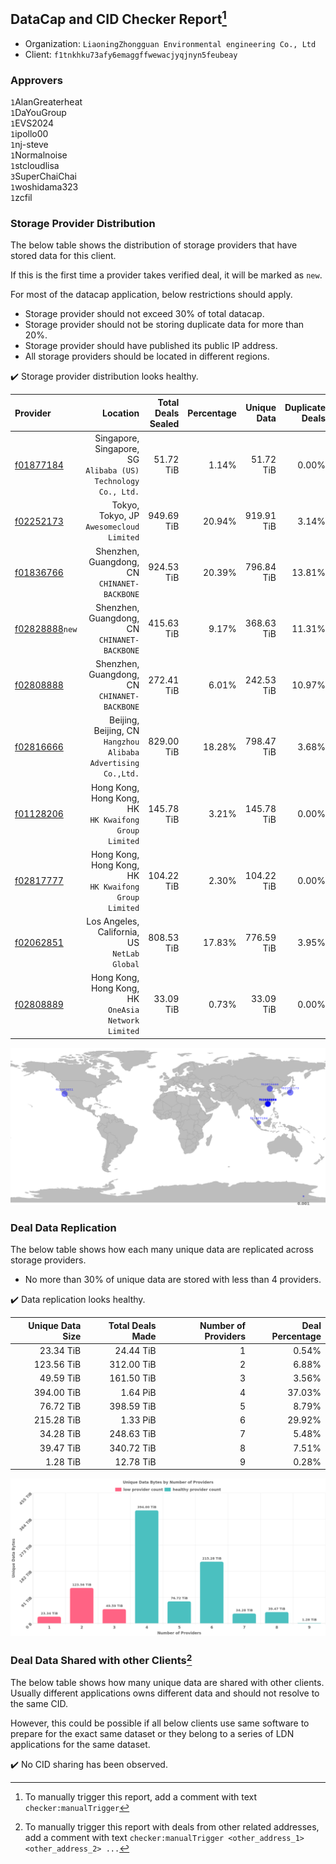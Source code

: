 ## DataCap and CID Checker Report[^1]
 - Organization: `LiaoningZhongguan Environmental engineering Co., Ltd`
 - Client: `f1tnkhku73afy6emaggffwewacjyqjnyn5feubeay`
### Approvers
`1`AlanGreaterheat<br/>`1`DaYouGroup<br/>`1`EVS2024<br/>`1`ipollo00<br/>`1`nj-steve<br/>`1`Normalnoise<br/>`1`stcloudlisa<br/>`3`SuperChaiChai<br/>`1`woshidama323<br/>`1`zcfil


### Storage Provider Distribution
The below table shows the distribution of storage providers that have stored data for this client.

If this is the first time a provider takes verified deal, it will be marked as `new`.

For most of the datacap application, below restrictions should apply.
 - Storage provider should not exceed 30% of total datacap.
 - Storage provider should not be storing duplicate data for more than 20%.
 - Storage provider should have published its public IP address.
 - All storage providers should be located in different regions.

✔️ Storage provider distribution looks healthy.

| Provider                                                    |                                                         Location | Total Deals Sealed | Percentage | Unique Data | Duplicate Deals |
| :---------------------------------------------------------- | ---------------------------------------------------------------: | -----------------: | ---------: | ----------: | --------------: |
| [f01877184](https://filfox.info/en/address/f01877184)       | Singapore, Singapore, SG<br/>`Alibaba (US) Technology Co., Ltd.` |          51.72 TiB |      1.14% |   51.72 TiB |           0.00% |
| [f02252173](https://filfox.info/en/address/f02252173)       |                      Tokyo, Tokyo, JP<br/>`Awesomecloud Limited` |         949.69 TiB |     20.94% |  919.91 TiB |           3.14% |
| [f01836766](https://filfox.info/en/address/f01836766)       |                  Shenzhen, Guangdong, CN<br/>`CHINANET-BACKBONE` |         924.53 TiB |     20.39% |  796.84 TiB |          13.81% |
| [f02828888](https://filfox.info/en/address/f02828888)`new`  |                  Shenzhen, Guangdong, CN<br/>`CHINANET-BACKBONE` |         415.63 TiB |      9.17% |  368.63 TiB |          11.31% |
| [f02808888](https://filfox.info/en/address/f02808888)       |                  Shenzhen, Guangdong, CN<br/>`CHINANET-BACKBONE` |         272.41 TiB |      6.01% |  242.53 TiB |          10.97% |
| [f02816666](https://filfox.info/en/address/f02816666)       | Beijing, Beijing, CN<br/>`Hangzhou Alibaba Advertising Co.,Ltd.` |         829.00 TiB |     18.28% |  798.47 TiB |           3.68% |
| [f01128206](https://filfox.info/en/address/f01128206)       |         Hong Kong, Hong Kong, HK<br/>`HK Kwaifong Group Limited` |         145.78 TiB |      3.21% |  145.78 TiB |           0.00% |
| [f02817777](https://filfox.info/en/address/f02817777)       |         Hong Kong, Hong Kong, HK<br/>`HK Kwaifong Group Limited` |         104.22 TiB |      2.30% |  104.22 TiB |           0.00% |
| [f02062851](https://filfox.info/en/address/f02062851)       |                  Los Angeles, California, US<br/>`NetLab Global` |         808.53 TiB |     17.83% |  776.59 TiB |           3.95% |
| [f02808889](https://filfox.info/en/address/f02808889)       |           Hong Kong, Hong Kong, HK<br/>`OneAsia Network Limited` |          33.09 TiB |      0.73% |   33.09 TiB |           0.00% |

<img src="https://raw.githubusercontent.com/data-preservation-programs/filplus-checker-assets/main/filecoin-project/filecoin-plus-large-datasets/issues/2228/1709180167732.png"/>

### Deal Data Replication
The below table shows how each many unique data are replicated across storage providers.

- No more than 30% of unique data are stored with less than 4 providers.

✔️ Data replication looks healthy.

| Unique Data Size | Total Deals Made | Number of Providers | Deal Percentage |
| ---------------: | ---------------: | ------------------: | --------------: |
|        23.34 TiB |        24.44 TiB |                   1 |           0.54% |
|       123.56 TiB |       312.00 TiB |                   2 |           6.88% |
|        49.59 TiB |       161.50 TiB |                   3 |           3.56% |
|       394.00 TiB |         1.64 PiB |                   4 |          37.03% |
|        76.72 TiB |       398.59 TiB |                   5 |           8.79% |
|       215.28 TiB |         1.33 PiB |                   6 |          29.92% |
|        34.28 TiB |       248.63 TiB |                   7 |           5.48% |
|        39.47 TiB |       340.72 TiB |                   8 |           7.51% |
|         1.28 TiB |        12.78 TiB |                   9 |           0.28% |

<img src="https://raw.githubusercontent.com/data-preservation-programs/filplus-checker-assets/main/filecoin-project/filecoin-plus-large-datasets/issues/2228/1709180168391.png"/>

### Deal Data Shared with other Clients[^3]
The below table shows how many unique data are shared with other clients.
Usually different applications owns different data and should not resolve to the same CID.

However, this could be possible if all below clients use same software to prepare for the exact same dataset or they belong to a series of LDN applications for the same dataset.

✔️ No CID sharing has been observed.

[^1]: To manually trigger this report, add a comment with text `checker:manualTrigger`

[^2]: Deals from those addresses are combined into this report as they are specified with `checker:manualTrigger`

[^3]: To manually trigger this report with deals from other related addresses, add a comment with text `checker:manualTrigger <other_address_1> <other_address_2> ...`

